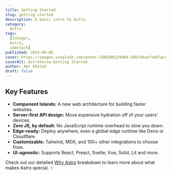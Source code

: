 ```yaml
---
title: Getting Started
slug: getting-started
description: A basic intro to Astro.
category:
  Astro
tags:
  [Integer,
  Astro,
  Jamstack]
published: 2023-09-06
cover: https://images.unsplash.com/photo-1500206329404-5057e0aefa48?q=80&w=1960&h=1102&auto=format&fit=crop&ixlib=rb-4.0.3&ixid=M3wxMjA3fDB8MHxwaG90by1wYWdlfHx8fGVufDB8fHx8fA%3D%3D
coverAlt: AstroVerse-Getting Started
author: Amr khaled
draft: false
---
```


## Key Features

- **Component Islands:** A new web architecture for building faster websites.
- **Server-first API design:** Move expensive hydration off of your users' devices.
- **Zero JS, by default:** No JavaScript runtime overhead to slow you down.
- **Edge-ready:** Deploy anywhere, even a global edge runtime like Deno or Cloudflare.
- **Customizable:** Tailwind, MDX, and 100+ other integrations to choose from.
- **UI-agnostic:** Supports React, Preact, Svelte, Vue, Solid, Lit and more.

Check out our detailed [Why Astro](/en/concepts/why-astro/) breakdown to learn more about what makes Astro special. ✨
